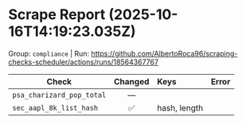 # Scrape Report (2025-10-16T14:19:23.035Z)

Group: `compliance`  |  Run: https://github.com/AlbertoRoca96/scraping-checks-scheduler/actions/runs/18564367767

| Check | Changed | Keys | Error |
|---|:---:|:--|:--|
| `psa_charizard_pop_total` | — |  |  |
| `sec_aapl_8k_list_hash` | ✅ | hash, length |  |
